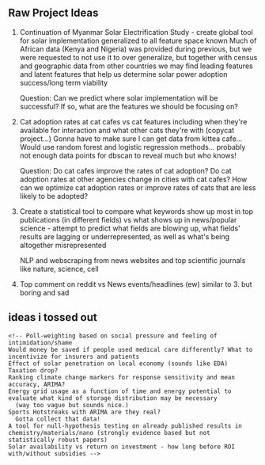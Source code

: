 ## Raw Project Ideas

  1. Continuation of Myanmar Solar Electrification Study - create global tool for solar implementation generalized to all feature space known
      Much of African data (Kenya and Nigeria) was provided during previous, but we were requested to not use it to over generalize, but together with census and geographic data from other countries we may find leading features and latent features that help us determine solar power adoption success/long term viability

      Question: Can we predict where solar implementation will be successful? If so, what are the features we should be focusing on?
  2. Cat adoption rates at cat cafes vs cat features including when they're available for interaction and what other cats they're with (copycat project...)
    Gonna have to make sure I can get data from kittea cafe... Would use random forest and logistic regression methods... probably not enough data points for dbscan to reveal much but who knows!

      Question: Do cat cafes improve the rates of cat adoption? Do cat adoption rates at other agencies change in cities with cat cafes? How can we optimize cat adoption rates or improve rates of cats that are less likely to be adopted?

  3. Create a statistical tool to compare what keywords show up most in top publications (in different fields) vs what shows up in news/popular science - attempt to predict what fields are blowing up, what fields' results are lagging or underrepresented, as well as what's being altogether misrepresented

      NLP and webscraping from news websites and top scientific journals like nature, science, cell


  4. Top comment on reddit vs News events/headlines (ew)
    similar to 3. but boring and sad


## ideas i tossed out
    <!-- Poll-weighting based on social pressure and feeling of intimidation/shame
    Would money be saved if people used medical care differently? What to incentivize for insurers and patients
    Effect of solar penetration on local economy (sounds like EDA) Taxation drop?
    Ranking climate change markers for response sensitivity and mean accuracy, ARIMA?
    Energy grid usage as a function of time and energy potential to evaluate what kind of storage distribution may be necessary
      (way too vague but sounds nice.)
    Sports Hotstreaks with ARIMA are they real?
      Gotta collect that data!
    A tool for null-hypothesis testing on already published results in chemistry/materials/nano (strongly evidence based but not statistically robust papers)
    Solar availability vs return on investment - how long before ROI with/without subsidies -->

